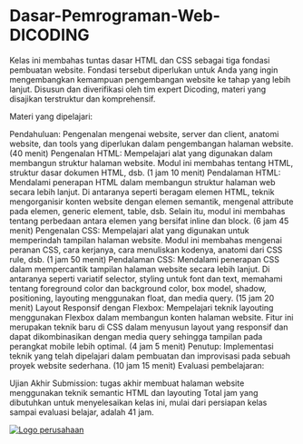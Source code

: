 # Dasar-Pemrograman-Web-DICODING
Kelas ini membahas tuntas dasar HTML dan CSS sebagai tiga fondasi pembuatan website. Fondasi tersebut diperlukan untuk Anda yang ingin mengembangkan kemampuan pengembangan website ke tahap yang lebih lanjut. Disusun dan diverifikasi oleh tim expert Dicoding, materi yang disajikan terstruktur dan komprehensif.


Materi yang dipelajari:

Pendahuluan: Pengenalan mengenai website, server dan client, anatomi website, dan tools yang diperlukan dalam pengembangan halaman website. (40 menit)
Pengenalan HTML: Mempelajari alat yang digunakan dalam membangun struktur halaman website. Modul ini membahas tentang HTML, struktur dasar dokumen HTML, dsb. (1 jam 10 menit)
Pendalaman HTML: Mendalami penerapan HTML dalam membangun struktur halaman web secara lebih lanjut. Di antaranya seperti beragam elemen HTML, teknik mengorganisir konten website dengan elemen semantik, mengenal attribute pada elemen, generic element, table, dsb. Selain itu, modul ini membahas tentang perbedaan antara elemen yang bersifat inline dan block. (6 jam 45 menit)
Pengenalan CSS: Mempelajari alat yang digunakan untuk memperindah tampilan halaman website. Modul ini membahas mengenai peranan CSS, cara kerjanya, cara menuliskan kodenya, anatomi dari CSS rule, dsb. (1 jam 50 menit)
Pendalaman CSS: Mendalami penerapan CSS dalam mempercantik tampilan halaman website secara lebih lanjut. Di antaranya seperti variatif selector, styling untuk font dan text, memahami tentang foreground color dan background color, box model, shadow, positioning, layouting menggunakan float, dan media query. (15 jam 20 menit)
Layout Responsif dengan Flexbox: Mempelajari teknik layouting menggunakan Flexbox dalam membangun konten halaman website. Fitur ini merupakan teknik baru di CSS dalam menyusun layout yang responsif dan dapat dikombinasikan dengan media query sehingga tampilan pada perangkat mobile lebih optimal. (4 jam 5 menit)
Penutup: Implementasi teknik yang telah dipelajari dalam pembuatan dan improvisasi pada sebuah proyek website sederhana. (10 jam 15 menit)
Evaluasi pembelajaran:

Ujian Akhir
Submission: tugas akhir membuat halaman website menggunakan teknik semantic HTML dan layouting
Total jam yang dibutuhkan untuk menyelesaikan kelas ini, mulai dari persiapan kelas sampai evaluasi belajar, adalah 41 jam.

[![Logo perusahaan](https://dicodingacademy.blob.core.windows.net/academies/20200630231649b6cb97fdd41db516112699c1ff08c888.png)](https://www.dicoding.com/certificates/L4PQ2MRN2ZO1)
